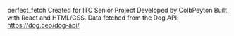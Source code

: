 perfect_fetch
Created for ITC Senior Project
Developed by ColbPeyton
Built with React and HTML/CSS.
Data fetched from the Dog API: https://dog.ceo/dog-api/
